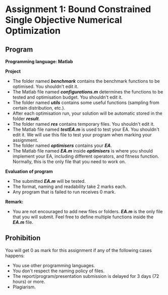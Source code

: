 # Assignment 1: Bound Constrained Single Objective Numerical Optimization

## Program 
**Programming language: Matlab**

**Project**
* The folder named ***benchmark*** contains the benchmark functions to be optimised. You shouldn't edit it.
* The Matlab file named ***configurations.m*** determines the functions to be tested and optimisation budget. You shouldn't edit it.
* The folder named ***utils*** contains some useful functions (sampling from certain distribution, etc.).
* After each optimisation run, your solution will be automatic stored in the folder ***result***. 
* The folder named ***res*** contains temporary files. You shouldn't edit it.
* The Matlab file named ***testEA.m*** is used to test your EA. You shouldn't edit it. We will use this file to test your program when marking your assignment.
* The folder named ***optimisers*** contains your ***EA***. 
* The Matlab file named ***EA.m*** inside ***optimisers*** is where you should implement your EA, including different operators, and fitness function. Normally, this is the only file that you need to work on.

**Evaluation of program**
* The submitted ***EA.m***  will be tested. 
* The format, naming and readability take 2 marks each.
* Any program that is failed to run receives 0 mark.

**Remark:** 
* You are not encouraged to add new files or folders. ***EA.m*** is the only file that you will submit. Feel free to define multiple functions inside the ***EA.m*** file.


## Prohibition
You will get 0 as mark for this assignment if any of the following cases happens:
* You use other programming languages.
* You don't respect the naming policy of files.
* The report/program/presentation submission is delayed for 3 days (72 hours) or more.
* Plagiarism.
